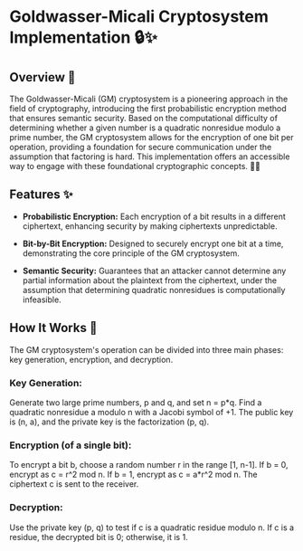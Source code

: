 # Goldwasser-Micali Cryptosystem Implementation 🔒✨

## Overview 📖

The Goldwasser-Micali (GM) cryptosystem is a pioneering approach in the field of cryptography, introducing the first probabilistic encryption method that ensures semantic security. Based on the computational difficulty of determining whether a given number is a quadratic nonresidue modulo a prime number, the GM cryptosystem allows for the encryption of one bit per operation, providing a foundation for secure communication under the assumption that factoring is hard. This implementation offers an accessible way to engage with these foundational cryptographic concepts. 🧮🔑

## Features ✨

- **Probabilistic Encryption:** Each encryption of a bit results in a different ciphertext, enhancing security by making ciphertexts unpredictable.

- **Bit-by-Bit Encryption:** Designed to securely encrypt one bit at a time, demonstrating the core principle of the GM cryptosystem.

- **Semantic Security:** Guarantees that an attacker cannot determine any partial information about the plaintext from the ciphertext, under the assumption that determining quadratic nonresidues is computationally infeasible.

## How It Works 🧠

The GM cryptosystem's operation can be divided into three main phases: key generation, encryption, and decryption.

### Key Generation:

Generate two large prime numbers, p and q, and set n = p*q. Find a quadratic nonresidue a modulo n with a Jacobi symbol of +1. The public key is (n, a), and the private key is the factorization (p, q).

### Encryption (of a single bit):

To encrypt a bit b, choose a random number r in the range [1, n-1]. If b = 0, encrypt as c = r^2 mod n. If b = 1, encrypt as c = a*r^2 mod n. The ciphertext c is sent to the receiver.

### Decryption:

Use the private key (p, q) to test if c is a quadratic residue modulo n. If c is a residue, the decrypted bit is 0; otherwise, it is 1.
